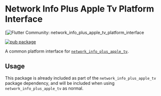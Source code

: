 # Network Info Plus Apple Tv Platform Interface

[![Flutter Community: network_info_plus_apple_tv_platform_interface](https://github.com/epam-cross-platform-lab/network_info_plus_apple_tv)

[![pub package](https://img.shields.io/pub/v/network_info_plus_platform_interface.svg)](https://pub.dev/packages/network_info_plus_apple_tv_platform_interface)

A common platform interface for [`network_info_plus_apple_tv`](https://pub.dev/packages/network_info_plus_apple_tv).

## Usage

This package is already included as part of the `network_info_plus_apple_tv` package dependency, and will
be included when using `network_info_plus_apple_tv` as normal.
